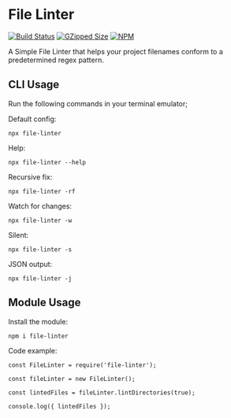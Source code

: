 # File Linter

[![Build Status](https://travis-ci.com/brycemcwilliams/file-linter.ts.svg?branch=master)](https://travis-ci.com/brycemcwilliams/file-linter.ts)
[![GZipped Size](https://badgen.net/bundlephobia/minzip/file-linter)](https://bundlephobia.com/result?p=file-linter)
[![NPM](https://nodei.co/npm/file-linter.png?downloads=true&downloadRank=true&stars=true)](https://nodei.co/npm/file-linter/)

A Simple File Linter that helps your project filenames conform to a predetermined regex pattern.

## CLI Usage

Run the following commands in your terminal emulator;

Default config:

```
npx file-linter
```

Help:

```
npx file-linter --help
```

Recursive fix:

```
npx file-linter -rf
```

Watch for changes:

```
npx file-linter -w
```

Silent:

```
npx file-linter -s
```

JSON output:

```
npx file-linter -j
```

## Module Usage

Install the module:

```
npm i file-linter
```

Code example:

```
const FileLinter = require('file-linter');

const fileLinter = new FileLinter();

const lintedFiles = fileLinter.lintDirectories(true);

console.log({ lintedFiles });
```
